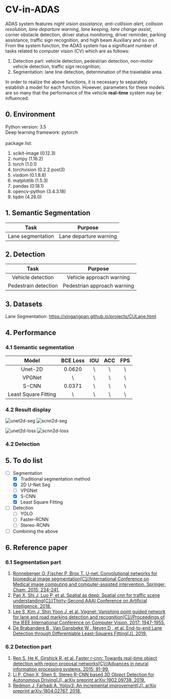 # CV-in-ADAS

ADAS system features *night vision assistance, anti-collision alert, collision resolution, lane departure warning, lane keeping, lane change assist*, corner obstacle detection, driver status monitoring, driver reminder, parking assistance, traffic sign recognition, and high beam Auxiliary and so on.</br>
From the system function, the ADAS system has a significant number of tasks related to computer vision (CV) which are as follows:
1. Detection part: vehicle detection, pedestrian detection, non-motor vehicle detection, traffic sign recognition;
2. Segmentation: lane line detection, determination of the travelable area.

In order to realize the above functions, it is necessary to separately establish a model for each function. However, parameters for these models are so many that the performance of the vehicle **real-time** system may be influenced.</br>
## 0. Environment
Python version: 3.5</br>
Deep learning framework: pytorch</br></br>
package list:
1. scikit-image (0.12.3)
2. numpy (1.16.2)
3. torch (1.0.1)
4. torchvision (0.2.2.post3)
5. visdom (0.1.8.8)
6. matplotlib (1.5.3)
7. pandas (0.18.1)
8. opencv-python (3.4.3.18)
9. tqdm (4.26.0)
## 1. Semantic Segmentation
| Task | Purpose |
| :--: | :--: |
| Lane segmentation | Lane departure warning |
## 2. Detection
| Task | Purpose |
| :--: | :--: |
| Vehicle detection | Vehicle approach warning |
| Pedestrain detection | Pedestrian approach warning |
## 3. Datasets
Lane Segmentation: https://xingangpan.github.io/projects/CULane.html
## 4. Performance
### 4.1 Semantic segmentation
| Model | BCE Loss | IOU | ACC | FPS|
| :--: | :--: | :--: | :--: | :--: |
| Unet-2D | 0.0620 | \ | \ | \ |
| VPGNet | \ | \ | \ | \ |
| S-CNN | 0.0371 | \ | \ | \ |
| Least Square Fitting | \ | \ | \ | \ |
### 4.2 Result display
![unet2d-seg](https://github.com/mjDelta/CV-in-ADAS/blob/master/img/seg_unet2d.png)
![scnn2d-seg](https://github.com/mjDelta/CV-in-ADAS/blob/master/img/seg_scnn.png)

![unet2d-loss](https://github.com/mjDelta/CV-in-ADAS/blob/master/img/loss_UNET.png)
![scnn2d-loss](https://github.com/mjDelta/CV-in-ADAS/blob/master/img/loss_SCNN.png)

### 4.2 Detection
## 5. To do list
- [ ] Segmentation
  - [x] Traditional segmentation method
  - [x] 2D U-Net Seg
  - [ ] VPGNet
  - [x] S-CNN
  - [x] Least Square Fitting
- [ ] Detection
  - [ ] YOLO
  - [ ] Faster-RCNN
  - [ ] Stereo-RCNN
- [ ] Combining the above
## 6. Reference paper
### 6.1 Segmentation part
1. [Ronneberger O, Fischer P, Brox T. U-net: Convolutional networks for biomedical image segmentation[C]//International Conference on Medical image computing and computer-assisted intervention. Springer, Cham, 2015: 234-241.](https://arxiv.org/abs/1505.04597)
2. [Pan X, Shi J, Luo P, et al. Spatial as deep: Spatial cnn for traffic scene understanding[C]//Thirty-Second AAAI Conference on Artificial Intelligence. 2018.](https://arxiv.org/abs/1712.06080)
3. [Lee S, Kim J, Shin Yoon J, et al. Vpgnet: Vanishing point guided network for lane and road marking detection and recognition[C]//Proceedings of the IEEE International Conference on Computer Vision. 2017: 1947-1955.](https://arxiv.org/abs/1710.06288)
4. [De Brabandere B , Van Gansbeke W , Neven D , et al. End-to-end Lane Detection through Differentiable Least-Squares Fitting[J]. 2019.](https://arxiv.org/abs/1902.00293v1)
### 6.2 Detection part
1. [Ren S, He K, Girshick R, et al. Faster r-cnn: Towards real-time object detection with region proposal networks[C]//Advances in neural information processing systems. 2015: 91-99.](https://arxiv.org/pdf/1506.01497.pdf)
2. [Li P, Chen X, Shen S. Stereo R-CNN based 3D Object Detection for Autonomous Driving[J]. arXiv preprint arXiv:1902.09738, 2019.](https://arxiv.org/pdf/1902.09738.pdf)
3. [Redmon J, Farhadi A. Yolov3: An incremental improvement[J]. arXiv preprint arXiv:1804.02767, 2018.](https://pjreddie.com/media/files/papers/YOLOv3.pdf)

